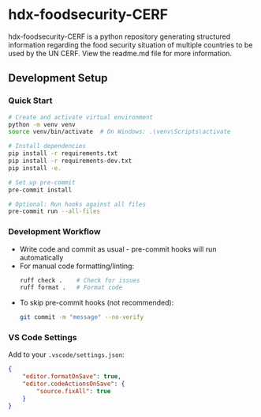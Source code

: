 # hdx-foodsecurity-CERF
hdx-foodsecurity-CERF is a python repository generating structured information regarding the food security situation of multiple countries to be used by the UN CERF. View the readme.md file for more information.

## Development Setup

### Quick Start

```bash
# Create and activate virtual environment
python -m venv venv
source venv/bin/activate  # On Windows: .\venv\Scripts\activate

# Install dependencies
pip install -r requirements.txt
pip install -r requirements-dev.txt
pip install -e.

# Set up pre-commit
pre-commit install

# Optional: Run hooks against all files
pre-commit run --all-files
```

### Development Workflow

- Write code and commit as usual - pre-commit hooks will run automatically
- For manual code formatting/linting:
  ```bash
  ruff check .    # Check for issues
  ruff format .   # Format code
  ```
- To skip pre-commit hooks (not recommended):
  ```bash
  git commit -m "message" --no-verify
  ```

### VS Code Settings

Add to your `.vscode/settings.json`:
```json
{
    "editor.formatOnSave": true,
    "editor.codeActionsOnSave": {
        "source.fixAll": true
    }
}
```
